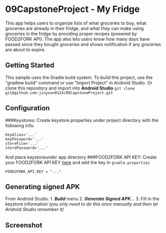 # 09CapstoneProject - My Fridge

This app helps users to organize lists of what groceries to buy, what groceries are already in their fridge, and what they can make using groceries in the fridge by providing proper recipes (powered by FOOD2FORK API). The app also lets users know how many days have passed since they bought groceries and shows notification if any groceries are about to expire. 

## Getting Started

This sample uses the Gradle build system. To build this project, use the "gradlew build" command or use "Import Project" in Android Studio. Or clone this repository and import into **Android Studio**
`git clone git@github.com:jinyoon0124/09CapstoneProject.git`

## Configuration

###Keystores:
Create keystore.properties under project directory with the following info:
```
keyAlias='...'
keyPassword='...'
storeFile='...'
storePassword='...'
```
And place keystoreunder app directory
###FOOD2FORK API KEY:
Create your FOOD2FORK API KEY [here](http://food2fork.com/about/api) and add the key in `gradle.properties`
```
FOOD2FORK_API_KEY = "..."
```

## Generating signed APK

From Android Studio: 1. **_Build_** menu 2. **_Generate Signed APK_**... 3. Fill in the keystore information _(you only need to do this once manually and then let Android Studio remember it)_

## Screenshot
